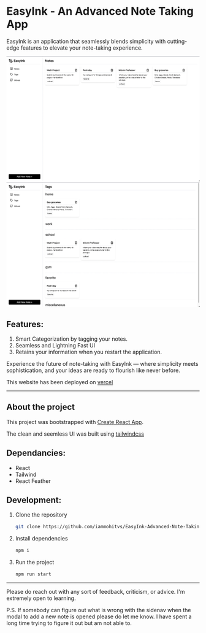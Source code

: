 # EasyInk - An Advanced Note Taking App

EasyInk is an application that seamlessly blends simplicity with cutting-edge features to elevate your note-taking experience. 

![all-notes-page](./public/all-notes-img.png)
![tags=page](./public/tags-page-img.png)

## Features:
1. Smart Categorization by tagging your notes.
2. Seamless and Lightning Fast UI
3. Retains your information when you restart the application.
   
Experience the future of note-taking with EasyInk — where simplicity meets sophistication, and your ideas are ready to flourish like never before. 

This website has been deployed on [vercel](https://easy-ink-advanced-note-taking-app.vercel.app/)

---

## About the project

This project was bootstrapped with [Create React App](https://github.com/facebook/create-react-app).

The clean and seemless UI was built using [tailwindcss](https://tailwindcss.com/)

## Dependancies:
- React
- Tailwind 
- React Feather

## Development:
1. Clone the repository

   ```bash
   git clone https://github.com/iammohitvs/EasyInk-Advanced-Note-Taking-App
   ```

2. Install dependencies

   ```bash
   npm i
   ```

3. Run the project

    ```bash
    npm run start
    ```

---

Please do reach out with any sort of feedback, criticism, or advice. I'm extremely open to learning.

P.S. If somebody can figure out what is wrong with the sidenav when the modal to add a new note is opened please do let me know. I have spent a long time trying to figure it out but am not able to.